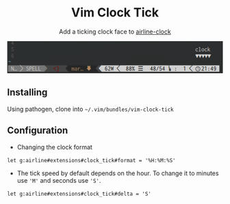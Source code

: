 <h1 align="center">
    Vim Clock Tick
</h1>

<p align="center">
    Add a ticking clock face to <a href="https://github.com/enricobacis/vim-airline-clock">airline-clock</a>
</p>

<p align="center">
    <img src="https://raw.githubusercontent.com/GiantsLoveDeathMetal/vim-clock-tick/master/.screenshot/clock_shot.png"/>
</p>

## Installing

Using pathogen, clone into `~/.vim/bundles/vim-clock-tick`

## Configuration

 * Changing the clock format

```
let g:airline#extensions#clock_tick#format = '%H:%M:%S'
```

 * The tick speed by default depends on the hour. To change it to minutes use `'M'` and seconds use `'S'`.

```
let g:airline#extensions#clock_tick#delta = 'S'
```

